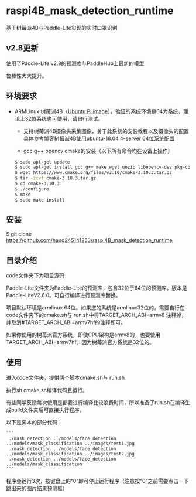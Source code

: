 # raspi4B_mask_detection_runtime
基于树莓派4B与Paddle-Lite实现的实时口罩识别

## v2.8更新
使用了Paddle-Lite v2.8的预测库与PaddleHub上最新的模型

鲁棒性大大提升。



## 环境要求

* ARMLinux
    树莓派4B（[Ubuntu Pi image](https://ubuntu.com/download/raspberry-pi)），验证的系统环境是64为系统，理论上32位系统也可使用，请自行测试。
    * 支持树莓派4B摄像头采集图像，关于此系统的安装教程以及摄像头的配置具体参考博客[树莓派4B使用ubuntu-18.04.4-server 64位系统配置](https://blog.csdn.net/fuck_hang/article/details/105766070)
    
    * gcc g++ opencv cmake的安装（以下所有命令均在设备上操作）
    ```bash
    $ sudo apt-get update
    $ sudo apt-get install gcc g++ make wget unzip libopencv-dev pkg-config
    $ wget https://www.cmake.org/files/v3.10/cmake-3.10.3.tar.gz
    $ tar -zxvf cmake-3.10.3.tar.gz
    $ cd cmake-3.10.3
    $ ./configure
    $ make
    $ sudo make install
    ```
## 安装
$ git clone https://github.com/hang245141253/raspi4B_mask_detection_runtime

## 目录介绍

code文件夹下为项目源码

Paddle-Lite文件夹为Paddle-Lite的预测库，包含32位于64位的预测库。版本是Paddle-LiteV2.6.0。可自行编译进行预测库替换。

  项目默认环境是armlinux 64位。如果您的系统是armlinux32位的，需要自行在code文件夹下的cmake.sh与 run.sh中将TARGET_ARCH_ABI=armv8 注释掉，并取消#TARGET_ARCH_ABI=armv7hf的注释即可。
  
  如果你使用的树苺派官方系统，即使CPU架构是armv8的，也要使用TARGET_ARCH_ABI=armv7hf。因为树苺派官方系统是32位的。

## 使用

进入code文件夹，提供两个脚本cmake.sh与 run.sh

执行sh cmake.sh编译代码且运行。

有些同学反馈每次使用是都要进行编译比较浪费时间，所以准备了run.sh在编译生成build文件夹后可直接执行程序。

以下是脚本的部分代码：

    ```
     ./mask_detection ../models/face_detection ../models/mask_classification ../images/test1.jpg
     ./mask_detection ../models/face_detection ../models/mask_classification ../images/test2.jpg
     ./mask_detection ../models/face_detection ../models/mask_classification
    ```

  程序会运行3次，按键盘上的“0”即可停止运行程序（注意按“0"之前需要点击一下跳出来的图片结果预测框）
  

